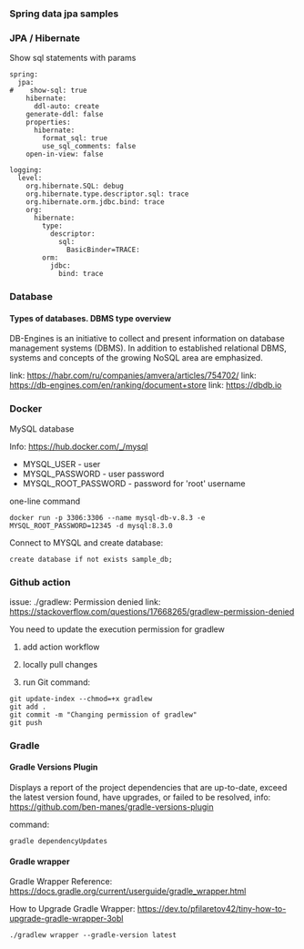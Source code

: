 ### Spring data jpa samples

### JPA / Hibernate

Show sql statements with params

```
spring:
  jpa:
#    show-sql: true
    hibernate:
      ddl-auto: create
    generate-ddl: false
    properties:
      hibernate:
        format_sql: true
        use_sql_comments: false
    open-in-view: false

logging:
  level:
    org.hibernate.SQL: debug
    org.hibernate.type.descriptor.sql: trace
    org.hibernate.orm.jdbc.bind: trace
    org:
      hibernate:
        type:
          descriptor:
            sql:
              BasicBinder=TRACE:
        orm:
          jdbc:
            bind: trace  
```

### Database

#### Types of databases. DBMS type overview

DB-Engines is an initiative to collect and present information on database management systems (DBMS).
In addition to established relational DBMS, systems and concepts of the growing NoSQL area are emphasized.

link: https://habr.com/ru/companies/amvera/articles/754702/
link: https://db-engines.com/en/ranking/document+store
link: https://dbdb.io

### Docker

MySQL database

Info: https://hub.docker.com/_/mysql

* MYSQL_USER - user
* MYSQL_PASSWORD - user password
* MYSQL_ROOT_PASSWORD - password for 'root' username

one-line command

```
docker run -p 3306:3306 --name mysql-db-v.8.3 -e MYSQL_ROOT_PASSWORD=12345 -d mysql:8.3.0
```

Connect to MYSQL and create database:

```
create database if not exists sample_db;
```

### Github action

issue:  ./gradlew: Permission denied
link: https://stackoverflow.com/questions/17668265/gradlew-permission-denied

You need to update the execution permission for gradlew

1. add action workflow

2. locally pull changes

3. run Git command:

```
git update-index --chmod=+x gradlew
git add .
git commit -m "Changing permission of gradlew"
git push
```

### Gradle

#### Gradle Versions Plugin

Displays a report of the project dependencies that are up-to-date, exceed the latest version found, have upgrades, or
failed to be resolved, info: https://github.com/ben-manes/gradle-versions-plugin

command:

```
gradle dependencyUpdates
```

#### Gradle wrapper

Gradle Wrapper Reference:
https://docs.gradle.org/current/userguide/gradle_wrapper.html

How to Upgrade Gradle Wrapper:
https://dev.to/pfilaretov42/tiny-how-to-upgrade-gradle-wrapper-3obl

```
./gradlew wrapper --gradle-version latest
```
